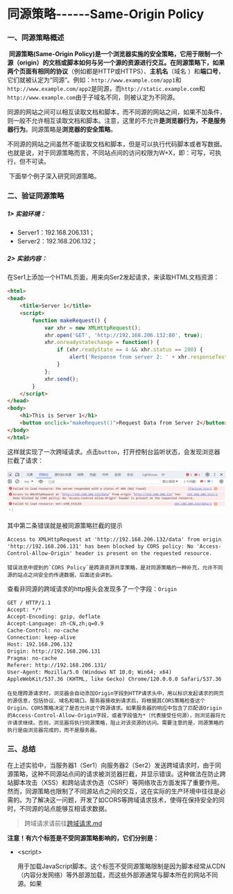 # 同源策略------Same-Origin Policy

### 一、同源策略概述

​	**同源策略(Same-Origin Policy)**是一个浏览器实施的安全策略，它用于限制一个源（origin）的文档或脚本如何与另一个源的资源进行交互。在同源策略下，如果两个页面有**相同的协议**（例如都是HTTP或HTTPS）、**主机名**（域名 ）和**端口号**，它们就被认定为“同源”。例如：`http://www.example.com/app1`和`http://www.example.com/app2`是同源，而`http://static.example.com`和`http://www.example.com`由于子域名不同，则被认定为不同源。

​	同源的网站之间可以相互读取文档和脚本，而不同源的网站之间，如果不加条件，则一般不允许相互读取文档和脚本。注意，这里的不允许**是浏览器行为，不是服务器行为**。同源策略是**浏览器的安全策略**。

​	不同源的网站之间虽然不能读取文档和脚本，但是可以执行代码脚本或者写数据。也就是说，对于同源策略而言，不同站点间的访问权限为W+X，即：可写，可执行，但不可读。

​	下面举个例子深入研究同源策略。

### 二、验证同源策略

##### 1> 实验环境：

+ Server1：192.168.206.131；
+ Server2：192.168.206.132；

##### 2> 实验内容：

在Ser1上添加一个HTML页面，用来向Ser2发起请求，来读取HTML文档资源：

```html
<html>
<head>
    <title>Server 1</title>
    <script>
        function makeRequest() {
            var xhr = new XMLHttpRequest();
            xhr.open('GET', 'http://192.168.206.132:80', true);
            xhr.onreadystatechange = function() {
                if (xhr.readyState == 4 && xhr.status == 200) {
                    alert('Response from server 2: ' + xhr.responseText);
                }
            };
            xhr.send();
        }
    </script>
</head>
<body>
    <h1>This is Server 1</h1>
    <button onclick="makeRequest()">Request Data from Server 2</button>
</body>
</html>
```

这样就实现了一次跨域请求。点击`button`，打开控制台监听状态，会发现浏览器拦截了请求：

![image-20240110165135315](../img/image-20240110165135315.png)

其中第二条错误就是被同源策略拦截的提示

```http
Access to XMLHttpRequest at 'http://192.168.206.132/data' from origin 'http://192.168.206.131' has been blocked by CORS policy: No 'Access-Control-Allow-Origin' header is present on the requested resource.

错误消息中提到的`CORS Policy`是跨源资源共享策略，是对同源策略的一种补充，允许不同源的站点之间安全的传递数据，后面还会讲到。
```

查看非同源的跨域请求的http报头会发现多了一个字段：`Origin`

```http
GET / HTTP/1.1
Accept: */*
Accept-Encoding: gzip, deflate
Accept-Language: zh-CN,zh;q=0.9
Cache-Control: no-cache
Connection: keep-alive
Host: 192.168.206.132
Origin: http://192.168.206.131
Pragma: no-cache
Referer: http://192.168.206.131/
User-Agent: Mozilla/5.0 (Windows NT 10.0; Win64; x64) AppleWebKit/537.36 (KHTML, like Gecko) Chrome/120.0.0.0 Safari/537.36

在处理跨源请求时，浏览器会自动添加Origin字段到HTTP请求头中，用以标识发起请求的网页的源信息，包括协议、域名和端口。服务器接收到请求后，将根据其CORS策略检查这个Origin。CORS策略决定了是否允许这个跨源请求。如果服务器的响应中包含了匹配该Origin的Access-Control-Allow-Origin字段，或者字段值为*（代表接受任何源），则浏览器将允许请求继续。否则，浏览器将执行同源策略，阻止对该资源的访问。需要注意的是，同源策略的执行是由浏览器完成的，而不是服务器。
```

### 三、总结

在上述实验中，当服务器1（Ser1）向服务器2（Ser2）发送跨域请求时，由于同源策略，这种不同源站点间的请求被浏览器拦截，并显示错误。这种做法在防止跨站脚本攻击（XSS）和跨站请求伪造（CSRF）等网络攻击方面发挥了重要作用。然而，同源策略也限制了不同源站点之间的交互，这在实际的生产环境中往往是必需的。为了解决这一问题，开发了如CORS等跨域请求技术，使得在保持安全的同时，不同源的站点能够互相请求数据。

> 跨域请求请前往[跨域请求.md](跨域请求.md)

**注意！有六个标签是不受同源策略影响的，它们分别是：**

+ \<script\>   

  ​	用于加载JavaScript脚本。这个标签不受同源策略限制是因为脚本经常从CDN（内容分发网络）等外部源加载，而这些外部源通常与脚本所在的网站不同源。如果<script>标签受到同源策略的限制，那么许多网站将无法使用CDN或外部库。

+ \<img\>    

  ​	用于嵌入图像。图像标签`<img>`可以从任何地方加载图像资源，这对于网站来说是必要的，因为图像资源常常存储在与网页服务器不同的服务器上。

+ \<link\>    

  ​	用于引入CSS文件。CSS样式表通常由不同的源提供，特别是在使用在线字体或样式框架时。

+ \<iframe\>

  ​	用于嵌入另一个HTML页面。虽然`<iframe>`可以加载任何来源的页面，但嵌入的内容是隔离的，不能直接操作父页面的DOM，这是一种安全措施。

+ \<video\> 和 \<audio\>

  ​	用于嵌入视频和音频内容。这些标签允许网页从不同的源加载媒体文件。
